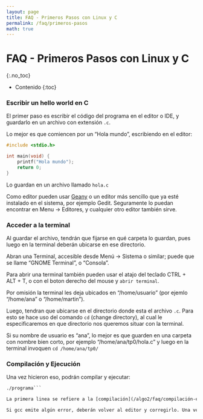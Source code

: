 ```yaml
---
layout: page
title: FAQ - Primeros Pasos con Linux y C
permalink: /faq/primeros-pasos
math: true
---
```


FAQ - Primeros Pasos con Linux y C
=========
{:.no_toc}

* Contenido
{:toc}

### Escribir un hello world en C

El primer paso es escribir el código del programa en el editor o IDE, y guardarlo en un archivo con extensión `.c`.

Lo mejor es que comiencen por un “Hola mundo”, escribiendo en el editor:

```cpp
#include <stdio.h>

int main(void) {
    printf("Hola mundo");
    return 0;
}
```

Lo guardan en un archivo llamado `hola.c`

Como editor pueden usar [Geany](https://www.geany.org/) o un editor más sencillo que ya esté instalado en el sistema, por ejemplo Gedit. Seguramente lo puedan encontrar en Menu → Editores, y cualquier otro editor también sirve.

### Acceder a la terminal

Al guardar el archivo, tendrán que fijarse en qué carpeta lo guardan, pues luego en la terminal deberán ubicarse en ese directorio.

Abran una Terminal, accesible desde Menú → Sistema o similar; puede que se llame “GNOME Terminal”, o “Consola”.

Para abrir una terminal también pueden usar el atajo del teclado CTRL + ALT + T, o con el boton derecho del mouse y `abrir terminal`.

Por omisión la terminal les deja ubicados en “/home/usuario” (por ejemlo “/home/ana” o “/home/martin”).

Luego, tendran que ubicarse en el directorio donde esta el archivo `.c`. Para esto se hace uso del comando `cd` (change directory), al cual le especificaremos en que directorio nos queremos situar con la terminal.

Si su nombre de usuario es “ana”, lo mejor es que guarden en una carpeta con nombre bien corto, por ejemplo “/home/ana/tp0/hola.c” y luego en la terminal invoquen `cd /home/ana/tp0/`

### Compilación y Ejecución

Una vez hicieron eso, podrán compilar y ejecutar:

```gcc -o programa hola.c
./programa```

La primera linea se refiere a la [compilación](/algo2/faq/compilación-ejecución), mientras que la segunda es la ejecución.

Si gcc emite algún error, deberán volver al editor y corregirlo. Una vez guardadas las correcciones, deberan volver a compilar el programa, ya que si no estarian ejecutando una versión vieja de este. 
